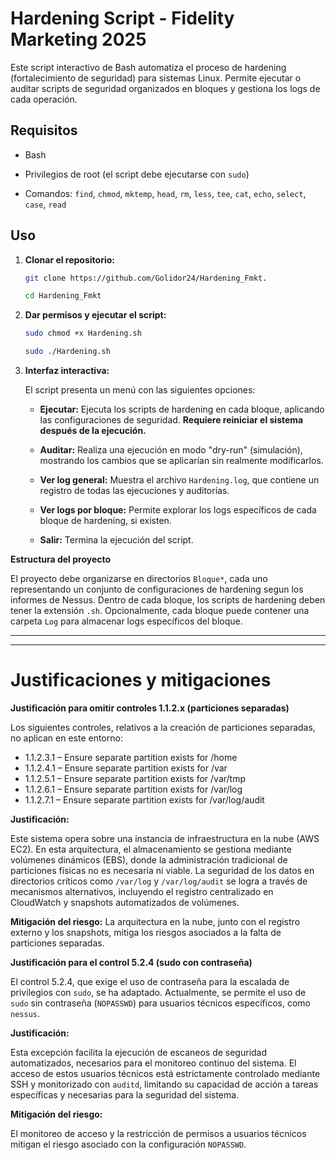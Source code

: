 # Hardening Script - Fidelity Marketing 2025

Este script interactivo de Bash automatiza el proceso de hardening (fortalecimiento de seguridad) para sistemas Linux.  Permite ejecutar o auditar scripts de seguridad organizados en bloques y gestiona los logs de cada operación.

## Requisitos

*   Bash

*   Privilegios de root (el script debe ejecutarse con `sudo`)

*   Comandos: `find`, `chmod`, `mktemp`, `head`, `rm`, `less`, `tee`, `cat`, `echo`, `select`, `case`, `read`

## Uso

1.  **Clonar el repositorio:**

    ```bash
    git clone https://github.com/Golidor24/Hardening_Fmkt.
    
    cd Hardening_Fmkt

    ```

2.  **Dar permisos y ejecutar el script:**

    ```bash
    sudo chmod +x Hardening.sh

    sudo ./Hardening.sh
    ```

3.  **Interfaz interactiva:**

    El script presenta un menú con las siguientes opciones:

    *   **Ejecutar:**  Ejecuta los scripts de hardening en cada bloque, aplicando las configuraciones de seguridad.  **Requiere reiniciar el sistema después de la ejecución.**

    *   **Auditar:**  Realiza una ejecución en modo "dry-run" (simulación), mostrando los cambios que se aplicarían sin realmente modificarlos.

    *   **Ver log general:**  Muestra el archivo `Hardening.log`, que contiene un registro de todas las ejecuciones y auditorías.

    *   **Ver logs por bloque:** Permite explorar los logs específicos de cada bloque de hardening, si existen.
    
    *   **Salir:** Termina la ejecución del script.

**Estructura del proyecto**

El proyecto debe organizarse en directorios `Bloque*`, cada uno representando un conjunto de configuraciones de hardening segun los informes de Nessus.  Dentro de cada bloque, los scripts de hardening deben tener la extensión `.sh`.  Opcionalmente, cada bloque puede contener una carpeta `Log` para almacenar logs específicos del bloque.

---
---

# Justificaciones y mitigaciones


**Justificación para omitir controles 1.1.2.x (particiones separadas)**

Los siguientes controles, relativos a la creación de particiones separadas, no aplican en este entorno:

*   1.1.2.3.1 – Ensure separate partition exists for /home
*   1.1.2.4.1 – Ensure separate partition exists for /var
*   1.1.2.5.1 – Ensure separate partition exists for /var/tmp
*   1.1.2.6.1 – Ensure separate partition exists for /var/log
*   1.1.2.7.1 – Ensure separate partition exists for /var/log/audit

**Justificación:**

Este sistema opera sobre una instancia de infraestructura en la nube (AWS EC2).  En esta arquitectura, el almacenamiento se gestiona mediante volúmenes dinámicos (EBS), donde la administración tradicional de particiones físicas no es necesaria ni viable.  La seguridad de los datos en directorios críticos como `/var/log` y `/var/log/audit` se logra a través de mecanismos alternativos, incluyendo el registro centralizado en CloudWatch y snapshots automatizados de volúmenes.

**Mitigación del riesgo:**
La arquitectura en la nube, junto con el registro externo y los snapshots, mitiga los riesgos asociados a la falta de particiones separadas.

**Justificación para el control 5.2.4 (sudo con contraseña)**

El control 5.2.4, que exige el uso de contraseña para la escalada de privilegios con `sudo`, se ha adaptado.  Actualmente, se permite el uso de `sudo` sin contraseña (`NOPASSWD`) para usuarios técnicos específicos, como `nessus`.

**Justificación:**

Esta excepción facilita la ejecución de escaneos de seguridad automatizados, necesarios para el monitoreo continuo del sistema.  El acceso de estos usuarios técnicos está estrictamente controlado mediante SSH y monitorizado con `auditd`, limitando su capacidad de acción a tareas específicas y necesarias para la seguridad del sistema.

**Mitigación del riesgo:**

El monitoreo de acceso y la restricción de permisos a usuarios técnicos mitigan el riesgo asociado con la configuración `NOPASSWD`.
